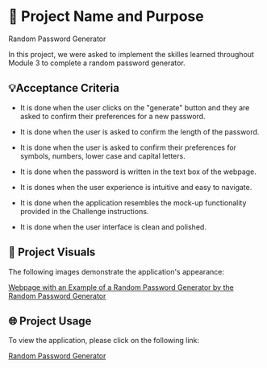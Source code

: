 # 📛 Project Name and Purpose
Random Password Generator

In this project, we were asked to implement the skilles learned throughout Module 3 to complete a random password generator. 

## 💡Acceptance Criteria

* It is done when the user clicks on the "generate" button and they are asked to confirm their preferences for a new password. 

* It is done when the user is asked to confirm the length of the password. 

* It is done when the user is asked to confirm their preferences for symbols, numbers, lower case and capital letters. 

* It is done when the password is written in the text box of the webpage. 

* It is dones when the user experience is intuitive and easy to navigate. 

* It is done when the application resembles the mock-up functionality provided in the Challenge instructions. 

* It is done when the user interface is clean and polished. 

## 👀 Project Visuals
The following images demonstrate the application's appearance: 

[Webpage with an Example of a Random Password Generator by the Random Password Generator](./Assets/images/password_generator_screenshot.jpg)

## 🌐 Project Usage
To view the application, please click on the following link: 

[Random Password Generator](https://yvettesalinas.github.io/random-password-generator/)


